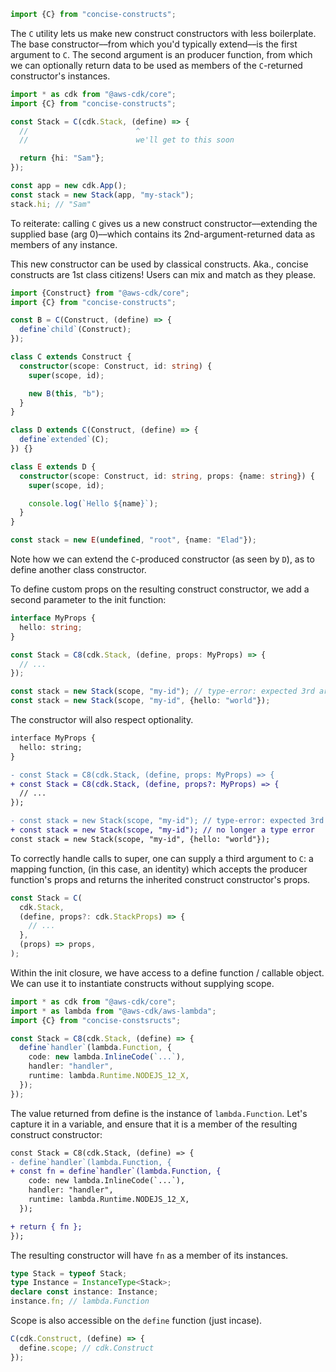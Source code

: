 ```ts
import {C} from "concise-constructs";
```

The `C` utility lets us make new construct constructors with less boilerplate. The base constructor––from which you'd typically extend––is the first argument to `C`. The second argument is an producer function, from which we can optionally return data to be used as members of the `C`-returned constructor's instances.

```ts
import * as cdk from "@aws-cdk/core";
import {C} from "concise-constructs";

const Stack = C(cdk.Stack, (define) => {
  //                        ^
  //                        we'll get to this soon

  return {hi: "Sam"};
});

const app = new cdk.App();
const stack = new Stack(app, "my-stack");
stack.hi; // "Sam"
```

To reiterate: calling `C` gives us a new construct constructor––extending the supplied base (arg 0)––which contains its 2nd-argument-returned data as members of any instance.

This new constructor can be used by classical constructs. Aka., concise constructs are 1st class citizens! Users can mix and match as they please.

```ts
import {Construct} from "@aws-cdk/core";
import {C} from "concise-constructs";

const B = C(Construct, (define) => {
  define`child`(Construct);
});

class C extends Construct {
  constructor(scope: Construct, id: string) {
    super(scope, id);

    new B(this, "b");
  }
}

class D extends C(Construct, (define) => {
  define`extended`(C);
}) {}

class E extends D {
  constructor(scope: Construct, id: string, props: {name: string}) {
    super(scope, id);

    console.log(`Hello ${name}`);
  }
}

const stack = new E(undefined, "root", {name: "Elad"});
```

Note how we can extend the `C`-produced constructor (as seen by `D`), as to define another class constructor.

To define custom props on the resulting construct constructor, we add a second parameter to the init function:

```ts
interface MyProps {
  hello: string;
}

const Stack = C8(cdk.Stack, (define, props: MyProps) => {
  // ...
});

const stack = new Stack(scope, "my-id"); // type-error: expected 3rd argument
const stack = new Stack(scope, "my-id", {hello: "world"});
```

The constructor will also respect optionality.

```diff
interface MyProps {
  hello: string;
}

- const Stack = C8(cdk.Stack, (define, props: MyProps) => {
+ const Stack = C8(cdk.Stack, (define, props?: MyProps) => {
  // ...
});

- const stack = new Stack(scope, "my-id"); // type-error: expected 3rd argument
+ const stack = new Stack(scope, "my-id"); // no longer a type error
const stack = new Stack(scope, "my-id", {hello: "world"});
```

To correctly handle calls to super, one can supply a third argument to `C`: a mapping function, (in this case, an identity) which accepts the producer function's props and returns the inherited construct constructor's props.

```ts
const Stack = C(
  cdk.Stack,
  (define, props?: cdk.StackProps) => {
    // ...
  },
  (props) => props,
);
```

Within the init closure, we have access to a define function / callable object. We can use it to instantiate constructs without supplying scope.

```ts
import * as cdk from "@aws-cdk/core";
import * as lambda from "@aws-cdk/aws-lambda";
import {C} from "concise-constsructs";

const Stack = C8(cdk.Stack, (define) => {
  define`handler`(lambda.Function, {
    code: new lambda.InlineCode(`...`),
    handler: "handler",
    runtime: lambda.Runtime.NODEJS_12_X,
  });
});
```

The value returned from define is the instance of `lambda.Function`. Let's capture it in a variable, and ensure that it is a member of the resulting construct constructor:

```diff
const Stack = C8(cdk.Stack, (define) => {
- define`handler`(lambda.Function, {
+ const fn = define`handler`(lambda.Function, {
    code: new lambda.InlineCode(`...`),
    handler: "handler",
    runtime: lambda.Runtime.NODEJS_12_X,
  });

+ return { fn };
});
```

The resulting constructor will have `fn` as a member of its instances.

```ts
type Stack = typeof Stack;
type Instance = InstanceType<Stack>;
declare const instance: Instance;
instance.fn; // lambda.Function
```

Scope is also accessible on the `define` function (just incase).

```ts
C(cdk.Construct, (define) => {
  define.scope; // cdk.Construct
});
```
